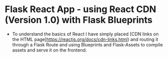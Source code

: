 # Flask React App - using React CDN (Version 1.0) with Flask Blueprints
- To understand the basics of React I have simply placed [CDN links on the HTML page]https://reactjs.org/docs/cdn-links.html) and routing it through a Flask Route and using Blueprints and Flask-Assets to compile assets and serve it on the frontend.